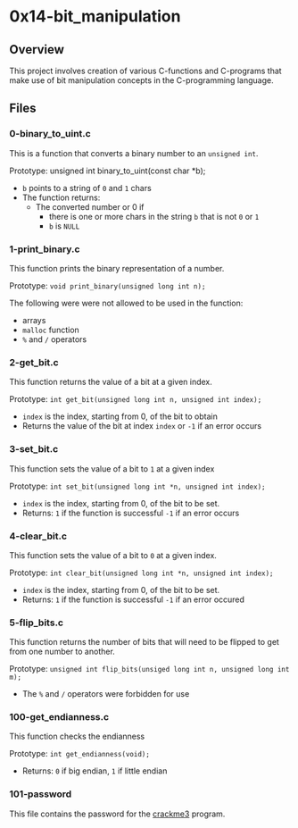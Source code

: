 # 0x14-bit_manipulation

## Overview

This project involves creation of various C-functions and C-programs that make use of bit manipulation concepts in the C-programming language.

## Files

### 0-binary_to_uint.c

 This is a function that converts a binary number to an `unsigned int`.

 Prototype: unsigned int binary_to_uint(const char *b);
 - `b` points to a string of `0` and `1` chars
 - The function returns:
   - The converted number or 0 if
     - there is one or more chars in the string `b` that is not `0` or `1`
     - `b` is `NULL`

### 1-print_binary.c

 This function prints the binary representation of a number.

 Prototype: `void print_binary(unsigned long int n);`

 The following were were not allowed to be used in the function:
 - arrays
 - `malloc` function
 - `%` and `/` operators

### 2-get_bit.c

 This function returns the value of a bit at a given index.

 Prototype: `int get_bit(unsigned long int n, unsigned int index);`
 - `index` is the index, starting from 0, of the bit to obtain
 - Returns the value of the bit at index `index` or `-1` if an error occurs

### 3-set_bit.c

 This function sets the value of a bit to `1` at a given index

 Prototype: `int set_bit(unsigned long int *n, unsigned int index);`
 - `index` is the index, starting from 0, of the bit to be set.
 - Returns: `1` if the function is successful
            `-1` if an error occurs

### 4-clear_bit.c

 This function sets the value of a bit to `0` at a given index.

 Prototype: `int clear_bit(unsigned long int *n, unsigned int index);`
 - `index` is the index, starting from 0, of the bit to be set.
 - Returns: `1` if the function is successful
            `-1` if an error occured

### 5-flip_bits.c

 This function returns the number of bits that will need to be flipped to get from one number to another.

 Prototype: `unsigned int flip_bits(unsiged long int n, unsigned long int m);`
 - The `%` and `/` operators were forbidden for use

### 100-get_endianness.c

 This function checks the endianness

 Prototype: `int get_endianness(void);`
 - Returns: `0` if big endian, `1` if little endian

### 101-password

 This file contains the password for the [crackme3](https://github.com/holbertonschool/0x13.c "crackme3") program.